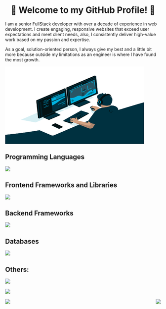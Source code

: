 
<h1 color='red' align="center">
👋 Welcome to my GitHub Profile! 👋
</h1>

I am a senior FullStack developer with over a decade of experience in web development. 
I create engaging, responsive websites that exceed user expectations and meet client needs, also, I consistently deliver high-value work based on my passion and expertise.

As a goal, solution-oriented person, I always give my best and a little bit more because outside my limitations as an engineer is where I have found the most growth.


<img align="center" alt="GIF" src="https://github.com/shsarv/shsarv/blob/master/code.gif" width="450" height="250" />


## Programming Languages
<p>
  <img src="https://skillicons.dev/icons?i=js,ts,py,ruby,php,html,css" />
</p>

## Frontend Frameworks and Libraries
<p>
  <div align="left">      
    <img src="https://skillicons.dev/icons?i=angular,react,nextjs,vue,nuxtjs,jquery,svelte,bootstrap,tailwind,materialui" />
  </div>
</p>

## Backend Frameworks
<p>
  <div align="left">      
    <img src="https://skillicons.dev/icons?i=nest,nodejs,express,django,flask,rails,laravel,symfony,go" />
  </div>
</p>

## Databases
<p>
  <div align="left">      
    <img src="https://skillicons.dev/icons?i=mongodb,mysql,postgres,sqlite,graphql,firebase,redis" />
  </div>
</p>

## Others:
<p>
  <div align="left">      
    <img src="https://skillicons.dev/icons?i=apple,linux,git,github,aws,docker,nginx,heroku," />
  </div>
</p>

<img src="https://github-readme-streak-stats.herokuapp.com/?user=BearandYoon"></img>
<div>
    <img align="left" height="170" src="https://github-readme-stats-sigma-five.vercel.app/api/top-langs/?username=BearandYoon&layout=compact&langs_count=16&theme=dracula"/>
    <img align="right" src="https://github-readme-stats-sigma-five.vercel.app/api?username=BearandYoon&show_icons=true&theme=dracula&include_all_commits=true&count_private=true&hide=issues"/>
</div>